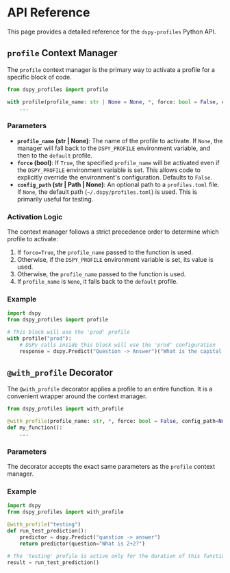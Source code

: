 # API Reference

This page provides a detailed reference for the `dspy-profiles` Python API.

## `profile` Context Manager

The `profile` context manager is the primary way to activate a profile for a specific block of code.

```python
from dspy_profiles import profile

with profile(profile_name: str | None = None, *, force: bool = False, config_path=None):
    ...
```

### Parameters

-   **`profile_name` (str | None)**: The name of the profile to activate. If `None`, the manager will fall back to the `DSPY_PROFILE` environment variable, and then to the `default` profile.
-   **`force` (bool)**: If `True`, the specified `profile_name` will be activated even if the `DSPY_PROFILE` environment variable is set. This allows code to explicitly override the environment's configuration. Defaults to `False`.
-   **`config_path` (str | Path | None)**: An optional path to a `profiles.toml` file. If `None`, the default path (`~/.dspy/profiles.toml`) is used. This is primarily useful for testing.

### Activation Logic

The context manager follows a strict precedence order to determine which profile to activate:
1.  If `force=True`, the `profile_name` passed to the function is used.
2.  Otherwise, if the `DSPY_PROFILE` environment variable is set, its value is used.
3.  Otherwise, the `profile_name` passed to the function is used.
4.  If `profile_name` is `None`, it falls back to the `default` profile.

### Example

```python
import dspy
from dspy_profiles import profile

# This block will use the 'prod' profile
with profile("prod"):
    # DSPy calls inside this block will use the 'prod' configuration
    response = dspy.Predict("Question -> Answer")("What is the capital of France?")
```

## `@with_profile` Decorator

The `@with_profile` decorator applies a profile to an entire function. It is a convenient wrapper around the context manager.

```python
from dspy_profiles import with_profile

@with_profile(profile_name: str, *, force: bool = False, config_path=None)
def my_function():
    ...
```

### Parameters

The decorator accepts the exact same parameters as the `profile` context manager.

### Example

```python
import dspy
from dspy_profiles import with_profile

@with_profile("testing")
def run_test_prediction():
    predictor = dspy.Predict("question -> answer")
    return predictor(question="What is 2+2?")

# The 'testing' profile is active only for the duration of this function call
result = run_test_prediction()
